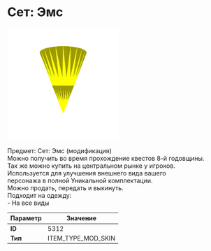 # Сет: Эмс

![Item Image](../img/5312.webp?raw=true)

Предмет: Сет: Эмс (модификация)<br>Можно получить во время прохождение квестов 8-й годовщины.<br>Так же можно купить на центральном рынке у игроков.<br>Используется для улучшения внешнего вида вашего<br>персонажа в полной Уникальной комплектации.<br>Можно продать, передать и выкинуть.<br>Подходит на одежду: <br>- На все виды<br>


| Параметр | Значение |
|----------|----------|
| **ID** | 5312 |
| **Тип** | ITEM_TYPE_MOD_SKIN |


